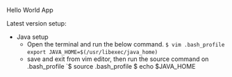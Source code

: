 Hello World App


Latest version setup:
- Java setup
  - Open the terminal and run the below command.
    `$ vim .bash_profile`
    `export JAVA_HOME=$(/usr/libexec/java_home)`
  - save and exit from vim editor, then run the source command on .bash_profile
    `$ source .bash_profile
    $ echo $JAVA_HOME
